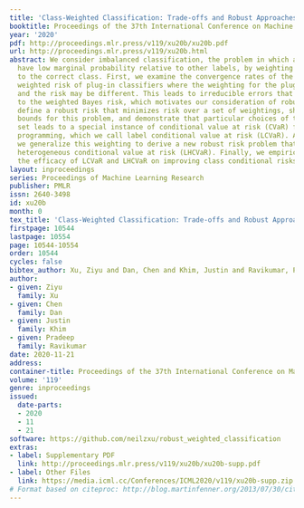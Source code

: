 ```yaml
---
title: 'Class-Weighted Classification: Trade-offs and Robust Approaches'
booktitle: Proceedings of the 37th International Conference on Machine Learning
year: '2020'
pdf: http://proceedings.mlr.press/v119/xu20b/xu20b.pdf
url: http://proceedings.mlr.press/v119/xu20b.html
abstract: We consider imbalanced classification, the problem in which a label may
  have low marginal probability relative to other labels, by weighting losses according
  to the correct class. First, we examine the convergence rates of the expected excess
  weighted risk of plug-in classifiers where the weighting for the plug-in classifier
  and the risk may be different. This leads to irreducible errors that do not converge
  to the weighted Bayes risk, which motivates our consideration of robust risks. We
  define a robust risk that minimizes risk over a set of weightings, show excess risk
  bounds for this problem, and demonstrate that particular choices of the weighting
  set leads to a special instance of conditional value at risk (CVaR) from stochastic
  programming, which we call label conditional value at risk (LCVaR). Additionally,
  we generalize this weighting to derive a new robust risk problem that we call label
  heterogeneous conditional value at risk (LHCVaR). Finally, we empirically demonstrate
  the efficacy of LCVaR and LHCVaR on improving class conditional risks.
layout: inproceedings
series: Proceedings of Machine Learning Research
publisher: PMLR
issn: 2640-3498
id: xu20b
month: 0
tex_title: 'Class-Weighted Classification: Trade-offs and Robust Approaches'
firstpage: 10544
lastpage: 10554
page: 10544-10554
order: 10544
cycles: false
bibtex_author: Xu, Ziyu and Dan, Chen and Khim, Justin and Ravikumar, Pradeep
author:
- given: Ziyu
  family: Xu
- given: Chen
  family: Dan
- given: Justin
  family: Khim
- given: Pradeep
  family: Ravikumar
date: 2020-11-21
address: 
container-title: Proceedings of the 37th International Conference on Machine Learning
volume: '119'
genre: inproceedings
issued:
  date-parts:
  - 2020
  - 11
  - 21
software: https://github.com/neilzxu/robust_weighted_classification
extras:
- label: Supplementary PDF
  link: http://proceedings.mlr.press/v119/xu20b/xu20b-supp.pdf
- label: Other Files
  link: https://media.icml.cc/Conferences/ICML2020/v119/xu20b-supp.zip
# Format based on citeproc: http://blog.martinfenner.org/2013/07/30/citeproc-yaml-for-bibliographies/
---
```

